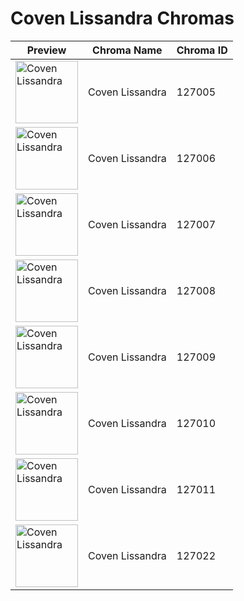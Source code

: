 # Coven Lissandra Chromas

| Preview | Chroma Name | Chroma ID |
|---|---|---|
| <img src='https://raw.communitydragon.org/latest/plugins/rcp-be-lol-game-data/global/default/v1/champion-chroma-images/127/127005.png' alt='Coven Lissandra' width='100'> | Coven Lissandra | 127005 |
| <img src='https://raw.communitydragon.org/latest/plugins/rcp-be-lol-game-data/global/default/v1/champion-chroma-images/127/127006.png' alt='Coven Lissandra' width='100'> | Coven Lissandra | 127006 |
| <img src='https://raw.communitydragon.org/latest/plugins/rcp-be-lol-game-data/global/default/v1/champion-chroma-images/127/127007.png' alt='Coven Lissandra' width='100'> | Coven Lissandra | 127007 |
| <img src='https://raw.communitydragon.org/latest/plugins/rcp-be-lol-game-data/global/default/v1/champion-chroma-images/127/127008.png' alt='Coven Lissandra' width='100'> | Coven Lissandra | 127008 |
| <img src='https://raw.communitydragon.org/latest/plugins/rcp-be-lol-game-data/global/default/v1/champion-chroma-images/127/127009.png' alt='Coven Lissandra' width='100'> | Coven Lissandra | 127009 |
| <img src='https://raw.communitydragon.org/latest/plugins/rcp-be-lol-game-data/global/default/v1/champion-chroma-images/127/127010.png' alt='Coven Lissandra' width='100'> | Coven Lissandra | 127010 |
| <img src='https://raw.communitydragon.org/latest/plugins/rcp-be-lol-game-data/global/default/v1/champion-chroma-images/127/127011.png' alt='Coven Lissandra' width='100'> | Coven Lissandra | 127011 |
| <img src='https://raw.communitydragon.org/latest/plugins/rcp-be-lol-game-data/global/default/v1/champion-chroma-images/127/127022.png' alt='Coven Lissandra' width='100'> | Coven Lissandra | 127022 |

